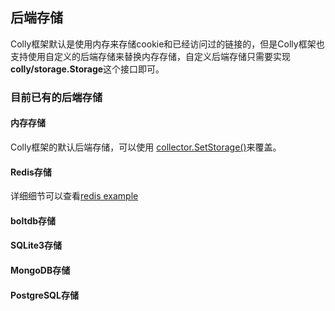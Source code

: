 ## 后端存储

Colly框架默认是使用内存来存储cookie和已经访问过的链接的，但是Colly框架也支持使用自定义的后端存储来替换内存存储，自定义后端存储只需要实现**colly/storage.Storage**这个接口即可。



### 目前已有的后端存储

#### 内存存储

Colly框架的默认后端存储，可以使用 [collector.SetStorage()](https://godoc.org/github.com/gocolly/colly#Collector.SetStorage)来覆盖。

#### Redis存储

详细细节可以查看[redis example](http://go-colly.org/docs/examples/redis_backend) 

#### boltdb存储

#### SQLite3存储

#### MongoDB存储

#### PostgreSQL存储
